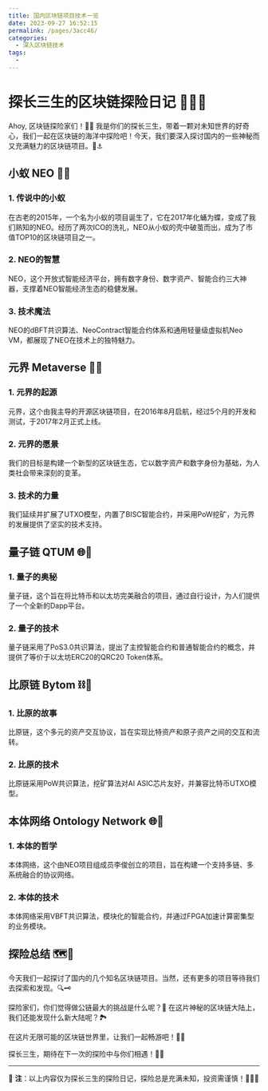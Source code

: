 ```yaml
---
title: 国内区块链项目技术一览
date: 2023-09-27 16:52:15
permalink: /pages/3acc46/
categories: 
  - 深入区块链技术
tags: 
  - 
---
```

# 探长三生的区块链探险日记 🕵️‍♂️🚀

Ahoy, 区块链探险家们！🏴‍☠️ 我是你们的探长三生，带着一颗对未知世界的好奇心，我们一起在区块链的海洋中探险吧！今天，我们要深入探讨国内的一些神秘而又充满魅力的区块链项目。🚢⚓️

## 小蚁 NEO 🐜🚀

### 1. 传说中的小蚁

在古老的2015年，一个名为小蚁的项目诞生了，它在2017年化蛹为蝶，变成了我们熟知的NEO。经历了两次ICO的洗礼，NEO从小蚁的壳中破茧而出，成为了市值TOP10的区块链项目之一。

### 2. NEO的智慧

NEO，这个开放式智能经济平台，拥有数字身份、数字资产、智能合约三大神器，支撑着NEO智能经济生态的稳健发展。

### 3. 技术魔法

NEO的dBFT共识算法、NeoContract智能合约体系和通用轻量级虚拟机Neo VM，都展现了NEO在技术上的独特魅力。

## 元界 Metaverse 🌌🚀

### 1. 元界的起源

元界，这个由我主导的开源区块链项目，在2016年8月启航，经过5个月的开发和测试，于2017年2月正式上线。

### 2. 元界的愿景

我们的目标是构建一个新型的区块链生态，它以数字资产和数字身份为基础，为人类社会带来深刻的变革。

### 3. 技术的力量

我们延续并扩展了UTXO模型，内置了BISC智能合约，并采用PoW挖矿，为元界的发展提供了坚实的技术支持。

## 量子链 QTUM 🌐🚀

### 1. 量子的奥秘

量子链，这个旨在将比特币和以太坊完美融合的项目，通过自行设计，为人们提供了一个全新的Dapp平台。

### 2. 量子的技术

量子链采用了PoS3.0共识算法，提出了主控智能合约和普通智能合约的概念，并提供了等价于以太坊ERC20的QRC20 Token体系。

## 比原链 Bytom ⛓🚀

### 1. 比原的故事

比原链，这个多元的资产交互协议，旨在实现比特资产和原子资产之间的交互和流转。

### 2. 比原的技术

比原链采用PoW共识算法，挖矿算法对AI ASIC芯片友好，并兼容比特币UTXO模型。

## 本体网络 Ontology Network 🌐🚀

### 1. 本体的哲学

本体网络，这个由NEO项目组成员李俊创立的项目，旨在构建一个支持多链、多系统融合的协议网络。

### 2. 本体的技术

本体网络采用VBFT共识算法，模块化的智能合约，并通过FPGA加速计算密集型的业务模块。

## 探险总结 🗺️🧭

今天我们一起探讨了国内的几个知名区块链项目。当然，还有更多的项目等待我们去探索和发现。🔍🗝️

探险家们，你们觉得做公链最大的挑战是什么呢？🤔 在这片神秘的区块链大陆上，我们还能发现什么新大陆呢？🏞️

在这片无限可能的区块链世界里，让我们一起畅游吧！🌊🚤

探长三生，期待在下一次的探险中与你们相遇！👋🎩

---

📝 **注**：以上内容仅为探长三生的探险日记，探险总是充满未知，投资需谨慎！🧐💼🔐